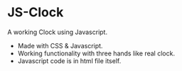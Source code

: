 # JS-Clock
A working Clock using Javascript.
* Made with CSS & Javascript.
* Working functionality with three hands like real clock.
* Javascript code is in html file itself.
